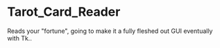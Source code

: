 # Tarot_Card_Reader
Reads your "fortune", going to make it a fully fleshed out GUI eventually with Tk..

